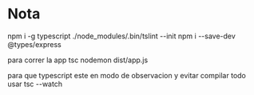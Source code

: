 # Nota

npm i -g typescript
./node_modules/.bin/tslint --init
npm i --save-dev @types/express

para correr la app
tsc
nodemon dist/app.js

para que typescript este en modo de observacion y evitar compilar todo usar
tsc --watch
